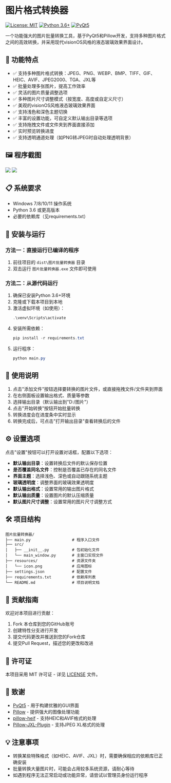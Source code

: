# 图片格式转换器

[![License: MIT](https://img.shields.io/badge/License-MIT-yellow.svg)](https://opensource.org/licenses/MIT)
[![Python 3.6+](https://img.shields.io/badge/python-3.6+-blue.svg)](https://www.python.org/downloads/)
[![PyQt5](https://img.shields.io/badge/PyQt5-5.15%2B-green.svg)](https://www.riverbankcomputing.com/software/pyqt/)

一个功能强大的图片批量转换工具，基于PyQt5和Pillow开发，支持多种图片格式之间的高效转换，并采用现代visionOS风格的液态玻璃效果界面设计。

## 🌟 功能特点

- ✅ 支持多种图片格式转换：JPEG、PNG、WEBP、BMP、TIFF、GIF、HEIC、AVIF、JPEG2000、TGA、JXL等
- ✅ 批量处理多张图片，提高工作效率
- ✅ 灵活的图片质量调整选项
- ✅ 多种图片尺寸调整模式（按宽度、高度或自定义尺寸）
- ✅ 美观的visionOS风格液态玻璃效果界面
- ✅ 支持浅色和深色主题切换
- ✅ 丰富的设置功能，可自定义默认输出目录等选项
- ✅ 支持拖拽文件或文件夹到界面直接添加
- ✅ 实时预览转换进度
- ✅ 支持透明通道处理（如PNG转JPEG时自动处理透明背景）

## 🖼️ 程序截图

![](https://dl2.img.timecdn.cn/2025/09/27/-2025-09-27-170630.png)
![](https://dl.img.timecdn.cn/2025/09/27/-2025-09-27-170843.png)

## 📋 系统要求

- Windows 7/8/10/11 操作系统
- Python 3.6 或更高版本
- 必要的依赖库（见requirements.txt）

## 🚀 安装与运行

### 方法一：直接运行已编译的程序

1. 前往项目的 `dist\图片批量转换器` 目录
2. 双击运行 `图片批量转换器.exe` 文件即可使用

### 方法二：从源代码运行

1. 确保已安装Python 3.6+环境
2. 克隆或下载本项目到本地
3. 激活虚拟环境（如使用）：
   ```powershell
   .\venv\Scripts\activate
   ```
4. 安装所需依赖：
   ```powershell
   pip install -r requirements.txt
   ```
5. 运行程序：
   ```powershell
   python main.py
   ```

## 📖 使用说明

1. 点击"添加文件"按钮选择要转换的图片文件，或直接拖拽文件/文件夹到界面
2. 在右侧面板设置输出格式、质量等参数
3. 选择输出目录（默认输出到"D:/图片"）
4. 点击"开始转换"按钮开始批量转换
5. 转换进度会在进度条中实时显示
6. 转换完成后，可点击"打开输出目录"查看转换后的文件

## ⚙️ 设置选项

点击"设置"按钮可以打开设置对话框，配置以下选项：

- **默认输出目录**：设置转换后文件的默认保存位置
- **是否覆盖同名文件**：控制是否覆盖已存在的同名文件
- **界面主题**：选择浅色、深色或自动跟随系统主题
- **玻璃透明度**：调整界面的玻璃效果透明度
- **默认输出格式**：设置常用的输出图片格式
- **默认输出质量**：设置图片的默认压缩质量
- **默认图片尺寸调整**：设置常用的图片尺寸调整方式

## 🛠️ 项目结构

```
图片批量转换器/
├── main.py                  # 程序入口文件
├── src/
│   ├── __init__.py          # 包初始化文件
│   └── main_window.py       # 主窗口实现文件
├── resources/               # 资源文件夹
│   └── icon.png             # 应用图标
├── settings.json            # 配置文件
├── requirements.txt         # 依赖库列表
└── README.md                # 项目说明文档
```

## 🤝 贡献指南

欢迎对本项目进行贡献：

1. Fork 本仓库到您的GitHub账号
2. 创建特性分支进行开发
3. 提交代码更改并推送到您的Fork仓库
4. 提交Pull Request，描述您的更改和改进

## 📄 许可证

本项目采用 MIT 许可证 - 详见 [LICENSE](LICENSE) 文件。

## 🙏 致谢

- [PyQt5](https://www.riverbankcomputing.com/software/pyqt/) - 用于构建优雅的GUI界面
- [Pillow](https://python-pillow.org/) - 提供强大的图像处理功能
- [pillow-heif](https://pypi.org/project/pillow-heif/) - 支持HEIC和AVIF格式的处理
- [Pillow-JXL-Plugin](https://pypi.org/project/Pillow-JXL-Plugin/) - 支持JPEG XL格式的处理

## 💡 注意事项

- 转换某些特殊格式（如HEIC、AVIF、JXL）时，需要确保相应的依赖库已正确安装
- 批量转换大量图片时，可能会占用较多系统资源，请耐心等待
- 如遇到程序无法正常启动或功能异常，请尝试以管理员身份运行程序
